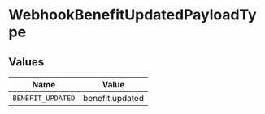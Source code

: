 # WebhookBenefitUpdatedPayloadType


## Values

| Name              | Value             |
| ----------------- | ----------------- |
| `BENEFIT_UPDATED` | benefit.updated   |